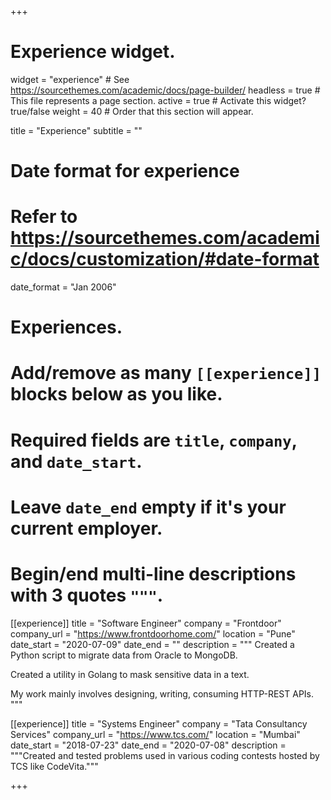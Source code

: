+++
# Experience widget.
widget = "experience"  # See https://sourcethemes.com/academic/docs/page-builder/
headless = true  # This file represents a page section.
active = true  # Activate this widget? true/false
weight = 40  # Order that this section will appear.

title = "Experience"
subtitle = ""

# Date format for experience
#   Refer to https://sourcethemes.com/academic/docs/customization/#date-format
date_format = "Jan 2006"

# Experiences.
#   Add/remove as many `[[experience]]` blocks below as you like.
#   Required fields are `title`, `company`, and `date_start`.
#   Leave `date_end` empty if it's your current employer.
#   Begin/end multi-line descriptions with 3 quotes `"""`.
[[experience]]
  title = "Software Engineer"
  company = "Frontdoor"
  company_url = "https://www.frontdoorhome.com/"
  location = "Pune"
  date_start = "2020-07-09"
  date_end = ""
  description = """
  Created a Python script to migrate data from Oracle to MongoDB.
  
  Created a utility in Golang to mask sensitive data in a text.

  My work mainly involves designing, writing, consuming HTTP-REST APIs.
  """

[[experience]]
  title = "Systems Engineer"
  company = "Tata Consultancy Services"
  company_url = "https://www.tcs.com/"
  location = "Mumbai"
  date_start = "2018-07-23"
  date_end = "2020-07-08"
  description = """Created and tested problems used in various coding contests hosted by TCS like CodeVita."""

+++
